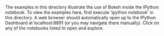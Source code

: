 
The examples in this directory illustrate the use of Bokeh inside the IPython
notebook. To view the examples here, first execute 'ipython notebook' in this
directory. A web browser should automatically open up to the IPython Dashboard
at localhost:8891 (or you may navigate there manually). Click on any of the 
notebooks listed to open and explore.



